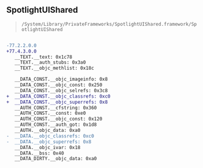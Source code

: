 ## SpotlightUIShared

> `/System/Library/PrivateFrameworks/SpotlightUIShared.framework/SpotlightUIShared`

```diff

-77.2.2.0.0
+77.4.3.0.0
   __TEXT.__text: 0x1c78
   __TEXT.__auth_stubs: 0x3a0
   __TEXT.__objc_methlist: 0x18c

   __DATA_CONST.__objc_imageinfo: 0x8
   __DATA_CONST.__objc_const: 0x250
   __DATA_CONST.__objc_selrefs: 0x3c8
+  __DATA_CONST.__objc_classrefs: 0xc0
+  __DATA_CONST.__objc_superrefs: 0x8
   __AUTH_CONST.__cfstring: 0x360
   __AUTH_CONST.__const: 0xe0
   __AUTH_CONST.__objc_const: 0x120
   __AUTH_CONST.__auth_got: 0x1d8
   __AUTH.__objc_data: 0xa0
-  __DATA.__objc_classrefs: 0xc0
-  __DATA.__objc_superrefs: 0x8
   __DATA.__objc_ivar: 0x18
   __DATA.__bss: 0x40
   __DATA_DIRTY.__objc_data: 0xa0

```
